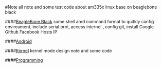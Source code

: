 #Note
all note and some test code about am335x linux base on beaglebone black 

####[BeagleBone Black](https://github.com/DingSoung/Linux/blob/master/BeagleBoneBlack)
some shell amd command format to quitkly config enviroument, include serial prot, access internel , config git, install Google Github Facebook Hosts IP

####[Android](https://github.com/DingSoung/Linux/blob/master/Android)

####[Kernel](https://github.com/DingSoung/Linux/blob/master/Kernel)
kernel mode design note and some code

####[Programming](https://github.com/DingSoung/Linux/blob/master/C/C++)
